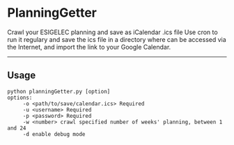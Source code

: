 # PlanningGetter
Crawl your ESIGELEC planning and save as iCalendar .ics file
Use cron to run it regulary and save the ics file in a directory where can be accessed via the Internet, and import the link to your Google Calendar.

***
## Usage
    python planningGetter.py [option]
    options:
         -o <path/to/save/calendar.ics> Required
         -u <username> Required
         -p <password> Required
         -w <number> crawl specified number of weeks' planning, between 1 and 24
         -d enable debug mode
     
